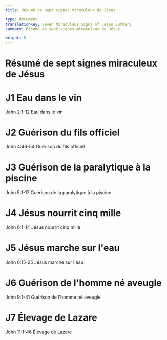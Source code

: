 ```yaml
---
title: Résumé de sept signes miraculeux de Jésus

type: document
translationKey: Seven Miraculous Signs of Jesus Summary
summary: Résumé de sept signes miraculeux de Jésus

weight: 5
---
```

# Résumé de sept signes miraculeux de Jésus

# J1 Eau dans le vin

John 2:1-12 Eau dans le vin
# J2 Guérison du fils officiel

John 4:46-54 Guérison du fils officiel
# J3 Guérison de la paralytique à la piscine

John 5:1-17 Guérison de la paralytique à la piscine
# J4 Jésus nourrit cinq mille

John 6:1-14 Jésus nourrit cinq mille
# J5 Jésus marche sur l'eau

John 6:15-25 Jésus marche sur l'eau
# J6 Guérison de l'homme né aveugle

John 9:1-41 Guérison de l'homme né aveugle
# J7 Élevage de Lazare

John 11:1-46 Élevage de Lazare